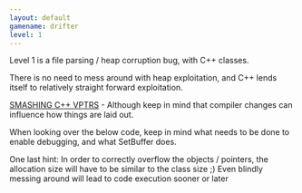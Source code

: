 ```yaml
---
layout: default
gamename: drifter
level: 1
---
```

Level 1 is a file parsing / heap corruption bug, with C++ classes.

There is no need to mess around with heap exploitation, and C++ lends
itself to relatively straight forward exploitation.

[SMASHING C++ VPTRS][] - Although keep in mind that compiler changes can
influence how things are laid out.

When looking over the below code, keep in mind what needs to be done to
enable debugging, and what SetBuffer does.

One last hint: In order to correctly overflow the objects / pointers,
the allocation size will have to be similar to the class size ;) Even
blindly messing around will lead to code execution sooner or later

  [SMASHING C++ VPTRS]: http://www.phrack.org/issues.html?issue=56&id=8
